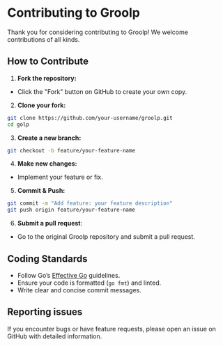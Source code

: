 # Contributing to Groolp

Thank you for considering contributing to Groolp! We welcome contributions of all kinds.

## How to Contribute

1. **Fork the repository:**
- Click the "Fork" button on GitHub to create your own copy.

2. **Clone your fork:**
```bash
git clone https://github.com/your-username/groolp.git
cd golp
```

3. **Create a new branch:**
```bash
git checkout -b feature/your-feature-name
```

4. **Make new changes:**
- Implement your feature or fix.

5. **Commit & Push:**
```bash
git commit -m "Add feature: your feature description"
git push origin feature/your-feature-name
```

6. **Submit a pull request**:
- Go to the original Groolp repository and submit a pull request.

## Coding Standards 
- Follow Go’s [Effective Go](https://go.dev/doc/effective_go) guidelines.
- Ensure your code is formatted (`go fmt`) and linted.
- Write clear and concise commit messages.

## Reporting issues
If you encounter bugs or have feature requests, please open an issue on GitHub with detailed information.

